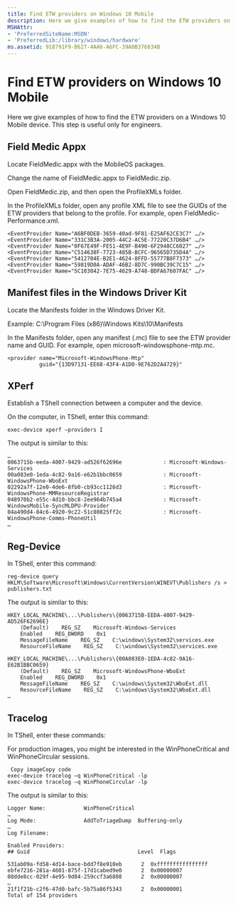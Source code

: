 ```yaml
---
title: Find ETW providers on Windows 10 Mobile
description: Here we give examples of how to find the ETW providers on a Windows 10 Mobile device.
MSHAttr:
- 'PreferredSiteName:MSDN'
- 'PreferredLib:/library/windows/hardware'
ms.assetid: 918791F9-B627-4AA6-A6FC-39A0B376834B
---
```


# Find ETW providers on Windows 10 Mobile


Here we give examples of how to find the ETW providers on a Windows 10 Mobile device. This step is useful only for engineers.

## Field Medic Appx


Locate FieldMedic.appx with the MobileOS packages.

Change the name of FieldMedic.appx to FieldMedic.zip.

Open FieldMedic.zip, and then open the ProfileXMLs folder.

In the ProfileXMLs folder, open any profile XML file to see the GUIDs of the ETW providers that belong to the profile. For example, open FieldMedic-Performance.xml.

``` syntax
<EventProvider Name="A6BF0DEB-3659-40ad-9F81-E25AF62CE3C7" …/>
<EventProvider Name="331C3B3A-2005-44C2-AC5E-77220C37D6B4" …/>
<EventProvider Name="0F67E49F-FE51-4E9F-B490-6F2948CC6027" …/>
<EventProvider Name="C514638F-7723-485B-BCFC-96565D735D4A" …/>
<EventProvider Name="5412704E-B2E1-4624-8FFD-55777B8F7373" …/>
<EventProvider Name="59819D0A-ADAF-46B2-8D7C-990BC39C7C15" …/>
<EventProvider Name="5C103042-7E75-4629-A748-BDFA67607FAC" …/>
```

## Manifest files in the Windows Driver Kit


Locate the Manifests folder in the Windows Driver Kit.

Example: C:\\Program Files (x86)\\Windows Kits\\10\\Manifests

In the Manifests folder, open any manifest (.mc) file to see the ETW provider name and GUID. For example, open microsoft-windowsphone-mtp.mc.

``` syntax
<provider name="Microsoft-WindowsPhone-Mtp"
          guid="{13D97131-EE68-43F4-A1D0-9E762D2A4729}"
```

## XPerf


Establish a TShell connection between a computer and the device.

On the computer, in TShell, enter this command:

``` syntax
exec-device xperf –providers I
```

The output is similar to this:

``` syntax
…
0063715b-eeda-4007-9429-ad526f62696e             : Microsoft-Windows-Services
00a083e0-1eda-4c82-9a16-e62b1bbc0659             : Microsoft-WindowsPhone-WboExt
02292a7f-12e0-4de6-8fb0-cb93cc1126d3             : Microsoft-WindowsPhone-MMResourceRegistrar
048970b2-e55c-4d10-bbc8-2ee964b745a4             : Microsoft-WindowsMobile-SyncMLDPU-Provider
04a490d4-84c6-4920-9c22-51c80825ff2c             : Microsoft-WindowsPhone-Comms-PhoneUtil
…
```

## Reg-Device


In TShell, enter this command:

``` syntax
reg-device query HKLM\Software\Microsoft\Windows\CurrentVersion\WINEVT\Publishers /s > publishers.txt
```

The output is similar to this:

``` syntax
HKEY_LOCAL_MACHINE\...\Publishers\{0063715B-EEDA-4007-9429-AD526F62696E}
    (Default)    REG_SZ    Microsoft-Windows-Services
    Enabled    REG_DWORD    0x1
    MessageFileName    REG_SZ    C:\windows\System32\services.exe
    ResourceFileName    REG_SZ    C:\windows\System32\services.exe

HKEY_LOCAL_MACHINE\...\Publishers\{00A083E0-1EDA-4c82-9A16-E62B1BBC0659}
    (Default)    REG_SZ    Microsoft-WindowsPhone-WboExt
    Enabled    REG_DWORD    0x1
    MessageFileName    REG_SZ    C:\windows\System32\WboExt.dll
    ResourceFileName    REG_SZ    C:\windows\System32\WboExt.dll
…
```

## Tracelog


In TShell, enter these commands:

For production images, you might be interested in the WinPhoneCritical and WinPhoneCircular sessions.

``` syntax
 Copy imageCopy code  
exec-device tracelog –q WinPhoneCritical -lp
exec-device tracelog –q WinPhoneCircular -lp
```

The output is similar to this:

``` syntax
Logger Name:            WinPhoneCritical
…
Log Mode:               AddToTriageDump  Buffering-only
…
Log Filename:

Enabled Providers:
## Guid                                  Level  Flags

531ab09a-fd58-4d14-bace-bdd7f8e910eb      2  0xffffffffffffffff
ebfe7216-281a-4601-875f-17d1cabed9e0      2  0x00000007
08dde8cc-029f-4e95-9d84-259ccf3a6808      2  0x00000007
…
21f1f21b-c2f6-47d0-bafc-5b75a86f5343      2  0x00000001
Total of 154 providers
```

 

 






